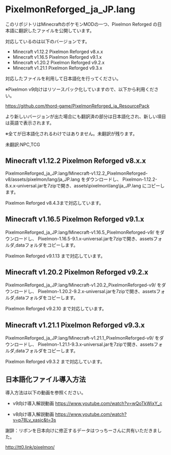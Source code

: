 # PixelmonReforged_ja_JP.lang
このリポジトリはMinecraftのポケモンMODの一つ、Pixelmon Reforged の日本語に翻訳したファイルを公開しています。

対応しているのは以下のバージョンです。

- Minecraft v1.12.2 Pixelmon Reforged v8.x.x
- Minecraft v1.16.5 Pixelmon Reforged v9.1.x
- Minecraft v1.20.2 Pixelmon Reforged v9.2.x
- Minecraft v1.21.1 Pixelmon Reforged v9.3.x

対応したファイルを利用して日本語化を行ってください。

※Pixelmon v9向けはリソースパック化していますので、以下から利用ください。

https://github.com/thord-game/PixelmonReforged_ja_ResourcePack

より新しいバージョンが出た場合にも翻訳済の部分は日本語化され、新しい項目は英語で表示されます。

※全てが日本語化されるわけではありません。未翻訳が残ります。

未翻訳:NPC,TCG


## Minecraft v1.12.2 Pixelmon Reforged v8.x.x

PixelmonReforged_ja_JP.lang/Minecraft-v1.12.2_PixelmonReforged-v8/assets/pixelmon/lang/ja_JP.lang をダウンロードし、
Pixelmon-1.12.2-8.x.x-universal.jarを7zipで開き、assets\pixelmon\lang\ja_JP.lang にコピーします。

Pixelmon Reforged v8.4.3まで対応しています。


## Minecraft v1.16.5 Pixelmon Reforged v9.1.x

PixelmonReforged_ja_JP.lang/Minecraft-v1.16.5_PixelmonReforged-v9/ をダウンロードし、
Pixelmon-1.16.5-9.1.x-universal.jarを7zipで開き、assetsフォルダ,dataフォルダをコピーします。

Pixelmon Reforged v9.1.13 まで対応しています。


## Minecraft v1.20.2 Pixelmon Reforged v9.2.x

PixelmonReforged_ja_JP.lang/Minecraft-v1.20.2_PixelmonReforged-v9/ をダウンロードし、
Pixelmon-1.20.2-9.2.x-universal.jarを7zipで開き、assetsフォルダ,dataフォルダをコピーします。

Pixelmon Reforged v9.2.10 まで対応しています。


## Minecraft v1.21.1 Pixelmon Reforged v9.3.x

PixelmonReforged_ja_JP.lang/Minecraft-v1.21.1_PixelmonReforged-v9/ をダウンロードし、
Pixelmon-1.21.1-9.3.x-universal.jarを7zipで開き、assetsフォルダ,dataフォルダをコピーします。

Pixelmon Reforged v9.3.2 まで対応しています。

## 日本語化ファイル導入方法

導入方法は以下の動画を参照ください。

- v9向け導入解説動画
https://www.youtube.com/watch?v=wQoTkWixY_c

- v8向け導入解説動画
https://www.youtube.com/watch?v=p78Lv_xasjc&t=3s


謝辞：リボンを日本向けに修正するデータはつっちーさんに共有いただきました。

http://tt0.link/pixelmon/

